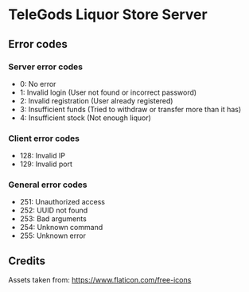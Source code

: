 # TeleGods Liquor Store Server

## Error codes

### Server error codes

- 0: No error
- 1: Invalid login (User not found or incorrect password)
- 2: Invalid registration (User already registered)
- 3: Insufficient funds (Tried to withdraw or transfer more than it has)
- 4: Insufficient stock (Not enough liquor)

### Client error codes

- 128: Invalid IP
- 129: Invalid port

### General error codes

- 251: Unauthorized access
- 252: UUID not found
- 253: Bad arguments
- 254: Unknown command
- 255: Unknown error

## Credits

Assets taken from: https://www.flaticon.com/free-icons
